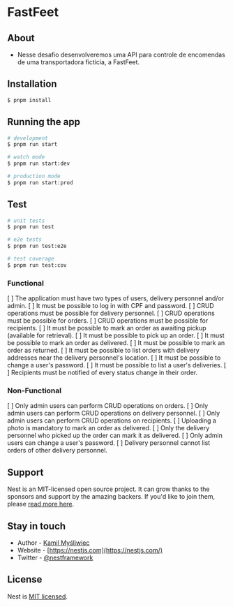 # FastFeet

## About 
 - Nesse desafio desenvolveremos uma API para controle de encomendas de uma transportadora fictícia, a FastFeet.

## Installation

```bash
$ pnpm install
```

## Running the app

```bash
# development
$ pnpm run start

# watch mode
$ pnpm run start:dev

# production mode
$ pnpm run start:prod
```

## Test

```bash
# unit tests
$ pnpm run test

# e2e tests
$ pnpm run test:e2e

# test coverage
$ pnpm run test:cov
```

### Functional

 [ ] The application must have two types of users, delivery personnel and/or admin.
 [ ] It must be possible to log in with CPF and password.
 [ ] CRUD operations must be possible for delivery personnel.
 [ ] CRUD operations must be possible for orders.
 [ ] CRUD operations must be possible for recipients.
 [ ] It must be possible to mark an order as awaiting pickup (available for retrieval).
 [ ] It must be possible to pick up an order.
 [ ] It must be possible to mark an order as delivered.
 [ ] It must be possible to mark an order as returned.
 [ ] It must be possible to list orders with delivery addresses near the delivery personnel's location.
 [ ] It must be possible to change a user's password.
 [ ] It must be possible to list a user's deliveries.
 [ ] Recipients must be notified of every status change in their order.

### Non-Functional

 [ ] Only admin users can perform CRUD operations on orders.
 [ ] Only admin users can perform CRUD operations on delivery personnel.
 [ ] Only admin users can perform CRUD operations on recipients.
 [ ] Uploading a photo is mandatory to mark an order as delivered.
 [ ] Only the delivery personnel who picked up the order can mark it as delivered.
 [ ] Only admin users can change a user's password.
 [ ] Delivery personnel cannot list orders of other delivery personnel.

## Support

Nest is an MIT-licensed open source project. It can grow thanks to the sponsors and support by the amazing backers. If you'd like to join them, please [read more here](https://docs.nestjs.com/support).

## Stay in touch

- Author - [Kamil Myśliwiec](https://kamilmysliwiec.com)
- Website - [https://nestjs.com](https://nestjs.com/)
- Twitter - [@nestframework](https://twitter.com/nestframework)

## License

Nest is [MIT licensed](LICENSE).

